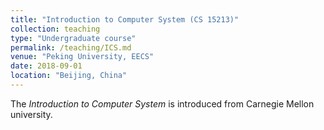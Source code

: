 ```yaml
---
title: "Introduction to Computer System (CS 15213)"
collection: teaching
type: "Undergraduate course"
permalink: /teaching/ICS.md
venue: "Peking University, EECS"
date: 2018-09-01
location: "Beijing, China"
---
```


The *Introduction to Computer System* is introduced from Carnegie Mellon university.